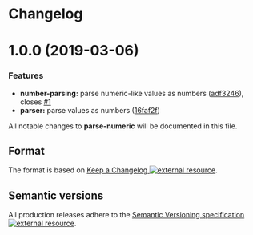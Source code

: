 # Changelog

# 1.0.0 (2019-03-06)


### Features

* **number-parsing:** parse numeric-like values as numbers ([adf3246](https://github.com/gregswindle/parse-numeric/commit/adf3246)), closes [#1](https://github.com/gregswindle/parse-numeric/issues/1)
* **parser:** parse values as numbers ([16faf2f](https://github.com/gregswindle/parse-numeric/commit/16faf2f))

All notable changes to **parse-numeric** will be documented in this file.

## Format

The format is based on
[Keep a Changelog ![external resource][octicon-link-external]](https://keepachangelog.com/en/1.0.0/).

## Semantic versions

All production releases adhere to the
[Semantic Versioning specification ![external resource][octicon-link-external]](https://semver.org/spec/v2.0.0.html).

<!-- ⛔️ Do not remove this comment or anything under it ⛔️ -->

<!-- 🔗  label link references 🔗   -->

[octicon-link-external]:
  https://cdnjs.cloudflare.com/ajax/libs/octicons/8.1.3/svg/link-external.svg
